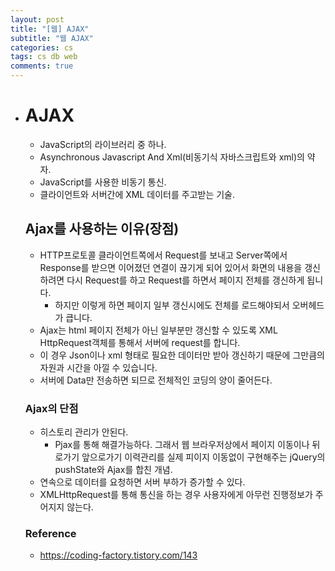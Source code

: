 ```yaml
---
layout: post
title: "[웹] AJAX"
subtitle: "웹 AJAX"
categories: cs
tags: cs db web
comments: true
---
```


* # AJAX

  - JavaScript의 라이브러리 중 하나.
  - Asynchronous Javascript And Xml(비동기식 자바스크립트와 xml)의 약자.
  - JavaScript를 사용한 비동기 통신.
  - 클라이언트와 서버간에 XML 데이터를 주고받는 기술.

  ## Ajax를 사용하는 이유(장점)

  - HTTP프로토콜 클라이언트쪽에서 Request를 보내고 Server쪽에서 Response를 받으면 이어졌던 연결이 끊기게 되어 있어서 화면의 내용을 갱신하려면 다시 Request를 하고 Request를 하면서 페이지 전체를 갱신하게 됩니다.
    - 하지만 이렇게 하면 페이지 일부 갱신시에도 전체를 로드해야되서 오버헤드가 큽니다.
  - Ajax는 html 페이지 전체가 아닌 일부분만 갱신할 수 있도록 XML HttpRequest객체를 통해서 서버에 request를 합니다.
  - 이 경우 Json이나 xml 형태로 필요한 데이터만 받아 갱신하기 때문에 그만큼의 자원과 시간을 아낄 수 있습니다.
  - 서버에 Data만 전송하면 되므로 전체적인 코딩의 양이 줄어든다.

  ### Ajax의 단점

  - 히스토리 관리가 안된다.
    - Pjax를 통해 해결가능하다. 그래서 웹 브라우저상에서 페이지 이동이나 뒤로가기 앞으로가기 이력관리를 실제 피이지 이동없이 구현해주는 jQuery의 pushState와 Ajax를 합친 개념.
  - 연속으로 데이터를 요청하면 서버 부하가 증가할 수 있다.
  - XMLHttpRequest를 통해 통신을 하는 경우 사용자에게 아무런 진행정보가 주어지지 않는다.

  ### Reference

  - https://coding-factory.tistory.com/143